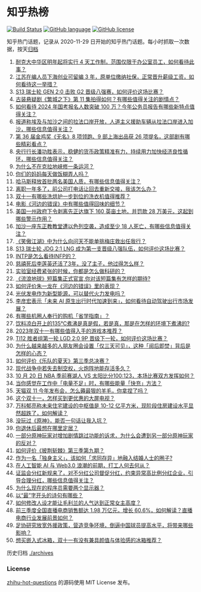 # 知乎热榜
[![Build Status](https://github.com/ToWeLong/zhihu-hot-questions/workflows/CI/badge.svg)](https://github.com/ToWeLong/zhihu-hot-questions/actions)
[![GitHub language](https://img.shields.io/badge/language-golang-orange.svg)](https://golang.org/)
[![GitHub license](https://img.shields.io/github/license/ToWeLong/zhihu-hot-questions)](https://github.com/ToWeLong/zhihu-hot-questions/blob/main/LICENSE)

知乎热门话题，记录从 2020-11-29 日开始的知乎热门话题。每小时抓取一次数据，按天[归档](./archives)

<!-- BEGIN -->

1. [耐克大中华区明年起将实行 4 天工作制，范围仅限于办公室员工，如何看待此事？](https://www.zhihu.com/question/627128754)
1. [江苏在编人员下海创业可留编 3 年，原单位缴纳社保，正常晋升薪级工资，如何看待这一举措？](https://www.zhihu.com/question/627156910)
1. [S13 瑞士轮 GEN 2:0 击败 G2 晋级八强赛，如何评价这场比赛？](https://www.zhihu.com/question/627167911)
1. [古装悬疑剧《繁城之下》第 11 集拍得如何？有哪些值得关注的剧情点？](https://www.zhihu.com/question/627172230)
1. [如何看待 2024 年国考报名人数突破 100 万？今年公务员报告有哪些新特点值得关注？](https://www.zhihu.com/question/626997490)
1. [报道称埃及与加沙之间的拉法口岸开放，人道主义援助车辆从拉法口岸进入加沙，哪些信息值得关注？](https://www.zhihu.com/question/627159665)
1. [第 36 届金鸡奖《无名》8 项领跑、9 部上海出品获 26 项提名，这部剧有哪些精彩看点？](https://www.zhihu.com/question/626223808)
1. [央行行长潘功胜表示，稳健的货币政策精准有力，持续用力加快经济良性循环，哪些信息值得关注？](https://www.zhihu.com/question/627172632)
1. [为什么不在克拉地峡修一条运河？](https://www.zhihu.com/question/598855962)
1. [你们的妈妈每天做饭糊弄人吗？](https://www.zhihu.com/question/479124876)
1. [哈马斯释放首批两名美国人质，有哪些信息值得关注？](https://www.zhihu.com/question/627128557)
1. [离职一年多了，前公司打电话让回去重新交接，我该怎么办？](https://www.zhihu.com/question/621484533)
1. [双十一有哪些洗烘护一步到位的洗衣机值得推荐？](https://www.zhihu.com/question/627004835)
1. [电影《河边的错误》中有哪些值得回味的细节？](https://www.zhihu.com/question/626979503)
1. [美国一州政府下令剥离先正达旗下 160 英亩土地，并罚款 28 万美元，这起到哪些警示作用？](https://www.zhihu.com/question/626827707)
1. [加沙一座东正教教堂遭以色列空袭，造成至少 18 人死亡，有哪些信息值得关注？](https://www.zhihu.com/question/627148736)
1. [《笑傲江湖》中为什么向问天不能单挑梅庄救出任我行？](https://www.zhihu.com/question/296058431)
1. [S13 瑞士轮 JDG 2:1 LNG 成为第一支晋级八强队伍，如何评价这场比赛？](https://www.zhihu.com/question/627161005)
1. [INTP是怎么看待INFP的？](https://www.zhihu.com/question/538560106)
1. [慈禧死后李莲英还活了3年，没了主子，他过得怎么样？](https://www.zhihu.com/question/456784042)
1. [实验室经费紧张的时候，你都是怎么做科研的？](https://www.zhihu.com/question/626474407)
1. [《流浪地球》短篇集正式官宣,你对该短篇集有怎样的期待?](https://www.zhihu.com/question/626818289)
1. [如何评价朱一龙在《河边的错误》里的表现？](https://www.zhihu.com/question/626979463)
1. [光伏发电作为新型能源，可以替代火力发电吗？](https://www.zhihu.com/question/626994379)
1. [李彦宏表示「未来 AI 原生出行时代加速到来」，如何看待自动驾驶出行市场发展？](https://www.zhihu.com/question/626832311)
1. [有哪些机圈人奉行的购机「省学指南」？](https://www.zhihu.com/question/626916502)
1. [饮料凉白开上的135℃煮沸是真是假，若是真，那是在怎样的环境下煮沸的?](https://www.zhihu.com/question/465464399)
1. [2023年双十一有哪些值得入手的游戏本推荐？](https://www.zhihu.com/question/626828924)
1. [TI12 胜者组第一轮 LGD 2:0 9P 晋级下一轮，如何评价这场比赛？](https://www.zhihu.com/question/627125218)
1. [为什么越来越多的人朋友圈会设置「仅三天可见」，这种「阅后即焚」背后是怎样的心态？](https://www.zhihu.com/question/626976143)
1. [如何评价《乐队的夏天》第三季总决赛？](https://www.zhihu.com/question/627058922)
1. [现代战争中若失去制空权，火炮阵地能存活多久？](https://www.zhihu.com/question/626926870)
1. [10 月 20 日 NBA 季前赛湖人 VS 太阳比分100:123，本场比赛双方发挥如何？](https://www.zhihu.com/question/626974847)
1. [当你感觉在工作中「电量不足」时，有哪些能量「快充」方法？](https://www.zhihu.com/question/626998899)
1. [天猫双 11 今年发布会，怎么薅最狠的羊毛，你拿捏了吗？](https://www.zhihu.com/question/627003519)
1. [这个双十一，怎样买到更优惠的大屏电视？](https://www.zhihu.com/question/627056374)
1. [万科郁亮称未来住宅建设的中枢值是 10-12 亿平方米，现阶段住房建设水平显然超跌了，如何解读？](https://www.zhihu.com/question/627042985)
1. [没玩过《原神》，能否一句话让我入坑？](https://www.zhihu.com/question/626904197)
1. [你退休后最想在哪里定居？](https://www.zhihu.com/question/622516430)
1. [一部分原神玩家对增加剧情跳过功能的诉求，为什么会遭到另一部分原神玩家的反对？](https://www.zhihu.com/question/626814357)
1. [如何评价《披荆斩棘》第三季第九期？](https://www.zhihu.com/question/626974401)
1. [作为一名「独身主义」，该如何「求同存异」地融入结婚人士的圈子?](https://www.zhihu.com/question/625758383)
1. [在人工智能 AI 与 Web3.0 浪潮的前期，打工人何去何从？](https://www.zhihu.com/question/626387205)
1. [证监会分红新规来了，对不分红公司督促分红，约束异常高比例分红企业，引导合理分红，哪些信息值得关注？](https://www.zhihu.com/question/627072163)
1. [为什么现在的程序员需要两个显示器？](https://www.zhihu.com/question/625766762)
1. [以“最”字开头的诗句有哪些？](https://www.zhihu.com/question/626925407)
1. [如何修改人设才能让毛利兰的人气达到正常女主高度？](https://www.zhihu.com/question/616656948)
1. [前三季度全国直播电商销售额达 1.98 万亿元，增长 60.6%，如何解读？直播电商行业发展前景如何？](https://www.zhihu.com/question/627003262)
1. [足协研究放宽外援政策，营造竞争环境，倒逼中国球员提高水平，将带来哪些影响？](https://www.zhihu.com/question/626808220)
1. [想买嵌入式冰箱，双十一有没有兼具颜值与体验感的冰箱推荐？](https://www.zhihu.com/question/626995094)

<!-- END -->

历史归档 [./archives](./archives)


### License
[zhihu-hot-questions](https://github.com/towelong/zhihu-hot-questions) 的源码使用 MIT License 发布。
